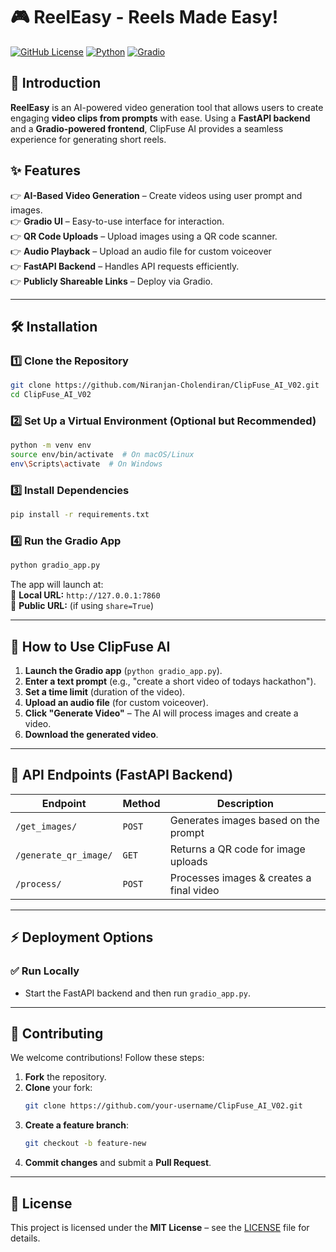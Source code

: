 # 🎮 ReelEasy - Reels Made Easy!

[![GitHub License](https://img.shields.io/github/license/Niranjan-Cholendiran/ClipFuse_AI_V02)](LICENSE)
[![Python](https://img.shields.io/badge/python-3.8%2B-blue.svg)](https://www.python.org/)
[![Gradio](https://img.shields.io/badge/gradio-UI-orange)](https://www.gradio.app/)

## 🚀 Introduction

**ReelEasy** is an AI-powered video generation tool that allows users to create engaging **video clips from prompts** with ease. Using a **FastAPI backend** and a **Gradio-powered frontend**, ClipFuse AI provides a seamless experience for generating short reels.

## ✨ Features
👉 **AI-Based Video Generation** – Create videos using user prompt and images.  
👉 **Gradio UI** – Easy-to-use interface for interaction.  
👉 **QR Code Uploads** – Upload images using a QR code scanner.  
👉 **Audio Playback** – Upload an audio file for custom voiceover  
👉 **FastAPI Backend** – Handles API requests efficiently.  
👉 **Publicly Shareable Links** – Deploy via Gradio.  

---

## 🛠️ Installation

### 1️⃣ Clone the Repository
```bash
git clone https://github.com/Niranjan-Cholendiran/ClipFuse_AI_V02.git
cd ClipFuse_AI_V02
```

### 2️⃣ Set Up a Virtual Environment (Optional but Recommended)
```bash
python -m venv env
source env/bin/activate  # On macOS/Linux
env\Scripts\activate  # On Windows
```

### 3️⃣ Install Dependencies
```bash
pip install -r requirements.txt
```

### 4️⃣ Run the Gradio App
```bash
python gradio_app.py
```

The app will launch at:  
📍 **Local URL:** `http://127.0.0.1:7860`  
📍 **Public URL:** (if using `share=True`)  

---

## 🎥 How to Use ClipFuse AI
1. **Launch the Gradio app** (`python gradio_app.py`).
2. **Enter a text prompt** (e.g., "create a short video of todays hackathon").
3. **Set a time limit** (duration of the video).
4. **Upload an audio file** (for custom voiceover).
5. **Click "Generate Video"** – The AI will process images and create a video.
6. **Download the generated video**.

---

## 🔗 API Endpoints (FastAPI Backend)
| Endpoint | Method | Description |
|----------|--------|-------------|
| `/get_images/` | `POST` | Generates images based on the prompt |
| `/generate_qr_image/` | `GET` | Returns a QR code for image uploads |
| `/process/` | `POST` | Processes images & creates a final video |

---

## ⚡ Deployment Options
### ✅ **Run Locally**
- Start the FastAPI backend and then run `gradio_app.py`.


---

## 👥 Contributing
We welcome contributions! Follow these steps:
1. **Fork** the repository.
2. **Clone** your fork:
   ```bash
   git clone https://github.com/your-username/ClipFuse_AI_V02.git
   ```
3. **Create a feature branch**:
   ```bash
   git checkout -b feature-new
   ```
4. **Commit changes** and submit a **Pull Request**.

---

## 📝 License
This project is licensed under the **MIT License** – see the [LICENSE](LICENSE) file for details.

